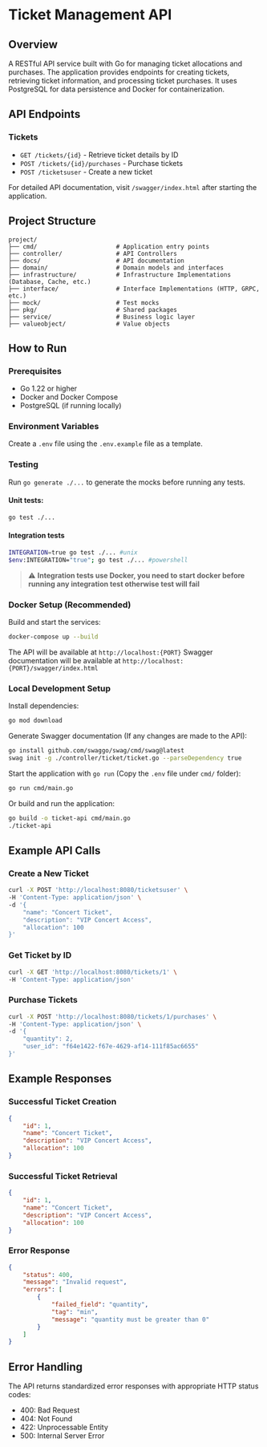 # Ticket Management API

## Overview
A RESTful API service built with Go for managing ticket allocations and purchases. The application provides endpoints for creating tickets, retrieving ticket information, and processing ticket purchases. It uses PostgreSQL for data persistence and Docker for containerization.

## API Endpoints

### Tickets
- `GET /tickets/{id}` - Retrieve ticket details by ID
- `POST /tickets/{id}/purchases` - Purchase tickets
- `POST /ticketsuser` - Create a new ticket

For detailed API documentation, visit `/swagger/index.html` after starting the application.

## Project Structure
```
project/
├── cmd/                      # Application entry points
├── controller/               # API Controllers
├── docs/                     # API documentation
├── domain/                   # Domain models and interfaces
├── infrastructure/           # Infrastructure Implementations (Database, Cache, etc.)
├── interface/                # Interface Implementations (HTTP, GRPC, etc.)
├── mock/                     # Test mocks
├── pkg/                      # Shared packages
├── service/                  # Business logic layer
├── valueobject/              # Value objects
```

## How to Run

### Prerequisites
- Go 1.22 or higher
- Docker and Docker Compose
- PostgreSQL (if running locally)

### Environment Variables
Create a `.env` file using the `.env.example` file as a template.

### Testing
Run `go generate ./...` to generate the mocks before running any tests.

#### Unit tests:
```bash
go test ./...
```

#### Integration tests
```bash
INTEGRATION=true go test ./... #unix
$env:INTEGRATION="true"; go test ./... #powershell
```
> :warning: **Integration tests use Docker, you need to start docker before running any integration test otherwise test will fail**


### Docker Setup (Recommended)
Build and start the services:
```bash
docker-compose up --build
```

The API will be available at `http://localhost:{PORT}`
Swagger documentation will be available at `http://localhost:{PORT}/swagger/index.html`

### Local Development Setup
Install dependencies:
```bash
go mod download
```

Generate Swagger documentation (If any changes are made to the API):
```bash
go install github.com/swaggo/swag/cmd/swag@latest
swag init -g ./controller/ticket/ticket.go --parseDependency true
```

Start the application with `go run` (Copy the `.env` file under `cmd/` folder):
```bash
go run cmd/main.go
```
Or build and run the application:
```bash
go build -o ticket-api cmd/main.go
./ticket-api
```


## Example API Calls

### Create a New Ticket
```bash
curl -X POST 'http://localhost:8080/ticketsuser' \
-H 'Content-Type: application/json' \
-d '{
    "name": "Concert Ticket",
    "description": "VIP Concert Access",
    "allocation": 100
}'
```

### Get Ticket by ID
```bash
curl -X GET 'http://localhost:8080/tickets/1' \
-H 'Content-Type: application/json'
```

### Purchase Tickets
```bash
curl -X POST 'http://localhost:8080/tickets/1/purchases' \
-H 'Content-Type: application/json' \
-d '{
    "quantity": 2,
    "user_id": "f64e1422-f67e-4629-af14-111f85ac6655"
}'
```


## Example Responses

### Successful Ticket Creation
```json
{
    "id": 1,
    "name": "Concert Ticket",
    "description": "VIP Concert Access",
    "allocation": 100
}
```

### Successful Ticket Retrieval
```json
{
    "id": 1,
    "name": "Concert Ticket",
    "description": "VIP Concert Access",
    "allocation": 100
}
```

### Error Response
```json
{
    "status": 400,
    "message": "Invalid request",
    "errors": [
        {
            "failed_field": "quantity",
            "tag": "min",
            "message": "quantity must be greater than 0"
        }
    ]
}
```

## Error Handling
The API returns standardized error responses with appropriate HTTP status codes:
- 400: Bad Request
- 404: Not Found
- 422: Unprocessable Entity
- 500: Internal Server Error
